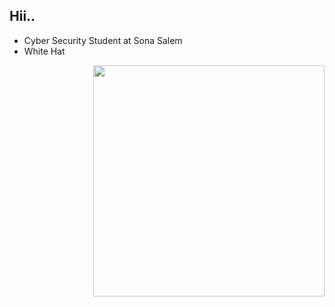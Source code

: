## Hii.. 

- Cyber Security Student at Sona Salem 
- White Hat 
<img align="right" width="370" hight="290" src="https://media.gifdb.com/discord-pfp-mysterious-unknown-hacker-h0pj930j5qjqu5m9.gif">
